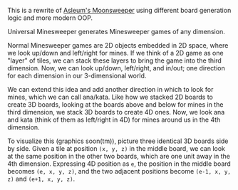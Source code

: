 This is a rewrite of [Asleum's Moonsweeper](https://github.com/Asleum/moonsweeper) using different board generation logic and more modern OOP.

Universal Minesweeper generates Minesweeper games of any dimension.

Normal Minesweeper games are 2D objects embedded in 2D space, where we look up/down and left/right for mines. If we think of a 2D game as one "layer" of tiles, we can stack these layers to bring the game into the third dimension. Now, we can look up/down, left/right, and in/out; one direction for each dimension in our 3-dimensional world.

We can extend this idea and add another direction in which to look for mines, which we can call ana/kata. Like how we stacked 2D boards to create 3D boards, looking at the boards above and below for mines in the third dimension, we stack 3D boards to create 4D ones. Now, we look ana and kata (think of them as left/right in 4D) for mines around us in the 4th dimension.

To visualize this (graphics soon(tm)), picture three identical 3D boards side by side. Given a tile at position `(x, y, z)` in the middle board, we can look at the same position in the other two boards, which are one unit away in the 4th dimension. Expressing 4D position as `e`, the position in the middle board becomes `(e, x, y, z)`, and the two adjacent positions become `(e-1, x, y, z)` and `(e+1, x, y, z)`.